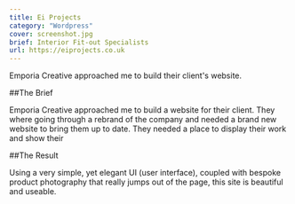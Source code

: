 ```yaml
---
title: Ei Projects
category: "Wordpress"
cover: screenshot.jpg
brief: Interior Fit-out Specialists
url: https://eiprojects.co.uk
---
```

Emporia Creative approached me to build their client's website.


##The Brief

Emporia Creative approached me to build a website for their client. They where going through a rebrand 
of the company and needed a brand new website to bring them up to date. They needed a place to display 
their work and show their 


##The Result

Using a very simple, yet elegant UI (user interface), coupled with bespoke product photography that 
really jumps out of the page, this site is beautiful and useable.